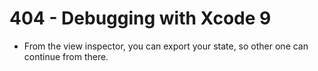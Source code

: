 # 404 - Debugging with Xcode 9

- From the view inspector, you can export your state, so other one can continue from there.

